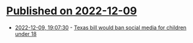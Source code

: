 # [Published on 2022-12-09](index.md)

* [2022-12-09, 19:07:30](https://news.ycombinator.com/item?id=33925236) - [Texas bill would ban social media for children under 18](https://www.fox4news.com/news/texas-bill-would-ban-social-media-for-children-under-18)
